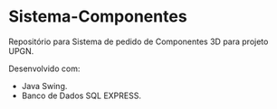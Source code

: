 # Sistema-Componentes
Repositório para Sistema de pedido de Componentes 3D para projeto UPGN.

Desenvolvido com:

- Java Swing.
- Banco de Dados SQL EXPRESS.
